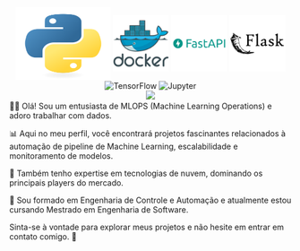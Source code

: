 <div style="display: inline-block">
</div>
<div style="" align="center">
  <img align="center" alt="Gef-Python" height="130" width="170" src="https://raw.githubusercontent.com/devicons/devicon/master/icons/python/python-original.svg">
  <img src="https://raw.githubusercontent.com/devicons/devicon/master/icons/docker/docker-original-wordmark.svg" alt="Docker Logo" height="100" width="100" align="center">
  <img src="https://raw.githubusercontent.com/devicons/devicon/master/icons/fastapi/fastapi-original-wordmark.svg" alt="FastAPI Logo" height="100" width="100" align="center">
  <img src="https://raw.githubusercontent.com/devicons/devicon/master/icons/flask/flask-original-wordmark.svg" alt="Flask Logo" height="100" width="100" align="center">
  <img src="https://cdn.jsdelivr.net/gh/devicons/devicon/icons/tensorflow/tensorflow-original.svg" alt="TensorFlow" height="100" width="100" align="center">
  <img src="https://cdn.jsdelivr.net/gh/devicons/devicon/icons/jupyter/jupyter-original-wordmark.svg" alt="Jupyter" height="100" width="100" align="center">
</div>
<div align="center"> 
  <a href="https://www.linkedin.com/in/gefte-alcantara/" target="_blank">
    <img src="https://img.shields.io/badge/-LinkedIn-%230077B5?style=for-the-badge&logo=linkedin&logoColor=white" target="_blank">
  </a>
</div>
👨‍💻 Olá! Sou um entusiasta de MLOPS (Machine Learning Operations) e adoro trabalhar com dados.

📊 Aqui no meu perfil, você encontrará projetos fascinantes relacionados à automação de pipeline de Machine Learning, escalabilidade e monitoramento de modelos.

🚀 Também tenho expertise em tecnologias de nuvem, dominando os principais players do mercado.

🔧 Sou formado em Engenharia de Controle e Automação e atualmente estou cursando Mestrado em Engenharia de Software.

Sinta-se à vontade para explorar meus projetos e não hesite em entrar em contato comigo. 🤝
